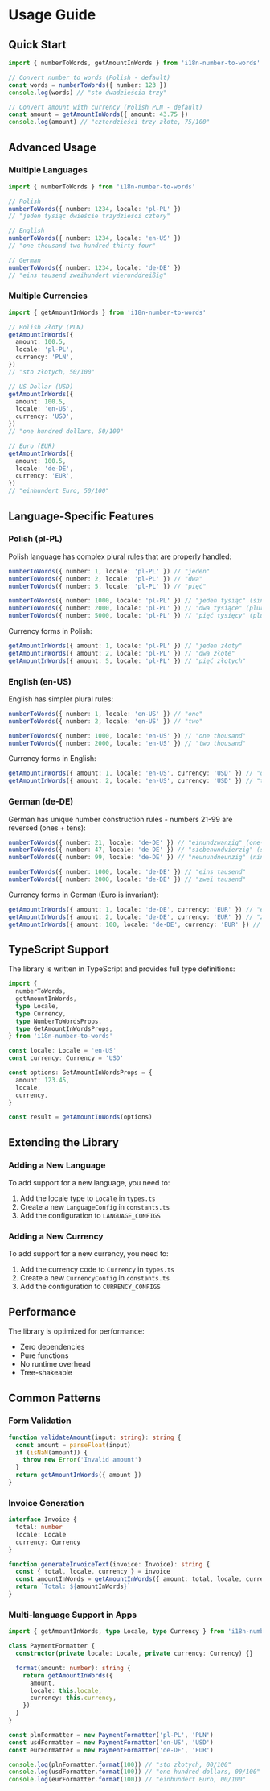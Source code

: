 # Usage Guide

## Quick Start

```typescript
import { numberToWords, getAmountInWords } from 'i18n-number-to-words'

// Convert number to words (Polish - default)
const words = numberToWords({ number: 123 })
console.log(words) // "sto dwadzieścia trzy"

// Convert amount with currency (Polish PLN - default)
const amount = getAmountInWords({ amount: 43.75 })
console.log(amount) // "czterdzieści trzy złote, 75/100"
```

## Advanced Usage

### Multiple Languages

```typescript
import { numberToWords } from 'i18n-number-to-words'

// Polish
numberToWords({ number: 1234, locale: 'pl-PL' })
// "jeden tysiąc dwieście trzydzieści cztery"

// English
numberToWords({ number: 1234, locale: 'en-US' })
// "one thousand two hundred thirty four"

// German
numberToWords({ number: 1234, locale: 'de-DE' })
// "eins tausend zweihundert vierunddreißig"
```

### Multiple Currencies

```typescript
import { getAmountInWords } from 'i18n-number-to-words'

// Polish Złoty (PLN)
getAmountInWords({
  amount: 100.5,
  locale: 'pl-PL',
  currency: 'PLN',
})
// "sto złotych, 50/100"

// US Dollar (USD)
getAmountInWords({
  amount: 100.5,
  locale: 'en-US',
  currency: 'USD',
})
// "one hundred dollars, 50/100"

// Euro (EUR)
getAmountInWords({
  amount: 100.5,
  locale: 'de-DE',
  currency: 'EUR',
})
// "einhundert Euro, 50/100"
```

## Language-Specific Features

### Polish (pl-PL)

Polish language has complex plural rules that are properly handled:

```typescript
numberToWords({ number: 1, locale: 'pl-PL' }) // "jeden"
numberToWords({ number: 2, locale: 'pl-PL' }) // "dwa"
numberToWords({ number: 5, locale: 'pl-PL' }) // "pięć"

numberToWords({ number: 1000, locale: 'pl-PL' }) // "jeden tysiąc" (singular)
numberToWords({ number: 2000, locale: 'pl-PL' }) // "dwa tysiące" (plural form 1)
numberToWords({ number: 5000, locale: 'pl-PL' }) // "pięć tysięcy" (plural form 2)
```

Currency forms in Polish:

```typescript
getAmountInWords({ amount: 1, locale: 'pl-PL' }) // "jeden złoty"
getAmountInWords({ amount: 2, locale: 'pl-PL' }) // "dwa złote"
getAmountInWords({ amount: 5, locale: 'pl-PL' }) // "pięć złotych"
```

### English (en-US)

English has simpler plural rules:

```typescript
numberToWords({ number: 1, locale: 'en-US' }) // "one"
numberToWords({ number: 2, locale: 'en-US' }) // "two"

numberToWords({ number: 1000, locale: 'en-US' }) // "one thousand"
numberToWords({ number: 2000, locale: 'en-US' }) // "two thousand"
```

Currency forms in English:

```typescript
getAmountInWords({ amount: 1, locale: 'en-US', currency: 'USD' }) // "one dollar"
getAmountInWords({ amount: 2, locale: 'en-US', currency: 'USD' }) // "two dollars"
```

### German (de-DE)

German has unique number construction rules - numbers 21-99 are reversed (ones + tens):

```typescript
numberToWords({ number: 21, locale: 'de-DE' }) // "einundzwanzig" (one-and-twenty)
numberToWords({ number: 47, locale: 'de-DE' }) // "siebenundvierzig" (seven-and-forty)
numberToWords({ number: 99, locale: 'de-DE' }) // "neunundneunzig" (nine-and-ninety)

numberToWords({ number: 1000, locale: 'de-DE' }) // "eins tausend"
numberToWords({ number: 2000, locale: 'de-DE' }) // "zwei tausend"
```

Currency forms in German (Euro is invariant):

```typescript
getAmountInWords({ amount: 1, locale: 'de-DE', currency: 'EUR' }) // "eins Euro"
getAmountInWords({ amount: 2, locale: 'de-DE', currency: 'EUR' }) // "zwei Euro"
getAmountInWords({ amount: 100, locale: 'de-DE', currency: 'EUR' }) // "einhundert Euro"
```

## TypeScript Support

The library is written in TypeScript and provides full type definitions:

```typescript
import {
  numberToWords,
  getAmountInWords,
  type Locale,
  type Currency,
  type NumberToWordsProps,
  type GetAmountInWordsProps,
} from 'i18n-number-to-words'

const locale: Locale = 'en-US'
const currency: Currency = 'USD'

const options: GetAmountInWordsProps = {
  amount: 123.45,
  locale,
  currency,
}

const result = getAmountInWords(options)
```

## Extending the Library

### Adding a New Language

To add support for a new language, you need to:

1. Add the locale type to `Locale` in `types.ts`
2. Create a new `LanguageConfig` in `constants.ts`
3. Add the configuration to `LANGUAGE_CONFIGS`

### Adding a New Currency

To add support for a new currency, you need to:

1. Add the currency code to `Currency` in `types.ts`
2. Create a new `CurrencyConfig` in `constants.ts`
3. Add the configuration to `CURRENCY_CONFIGS`

## Performance

The library is optimized for performance:

- Zero dependencies
- Pure functions
- No runtime overhead
- Tree-shakeable

## Common Patterns

### Form Validation

```typescript
function validateAmount(input: string): string {
  const amount = parseFloat(input)
  if (isNaN(amount)) {
    throw new Error('Invalid amount')
  }
  return getAmountInWords({ amount })
}
```

### Invoice Generation

```typescript
interface Invoice {
  total: number
  locale: Locale
  currency: Currency
}

function generateInvoiceText(invoice: Invoice): string {
  const { total, locale, currency } = invoice
  const amountInWords = getAmountInWords({ amount: total, locale, currency })
  return `Total: ${amountInWords}`
}
```

### Multi-language Support in Apps

```typescript
import { getAmountInWords, type Locale, type Currency } from 'i18n-number-to-words'

class PaymentFormatter {
  constructor(private locale: Locale, private currency: Currency) {}

  format(amount: number): string {
    return getAmountInWords({
      amount,
      locale: this.locale,
      currency: this.currency,
    })
  }
}

const plnFormatter = new PaymentFormatter('pl-PL', 'PLN')
const usdFormatter = new PaymentFormatter('en-US', 'USD')
const eurFormatter = new PaymentFormatter('de-DE', 'EUR')

console.log(plnFormatter.format(100)) // "sto złotych, 00/100"
console.log(usdFormatter.format(100)) // "one hundred dollars, 00/100"
console.log(eurFormatter.format(100)) // "einhundert Euro, 00/100"
```
